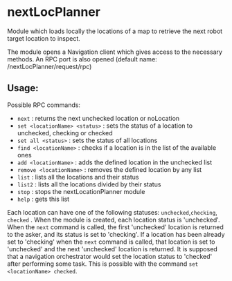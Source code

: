 # nextLocPlanner

Module which loads locally the locations of a map to retrieve the next robot target location to inspect.

The module opens a Navigation client which gives access to the necessary methods.
An RPC port is also opened (default name: /nextLocPlanner/request/rpc)

## Usage:
Possible RPC commands:
- `next` : returns the next unchecked location or noLocation
- `set <locationName> <status>` : sets the status of a location to unchecked, checking or checked
- `set all <status>` : sets the status of all locations
- `find <locationName>` : checks if a location is in the list of the available ones
- `add <locationName>` : adds the defined location in the unchecked list
- `remove <locationName>` : removes the defined location by any list
- `list` : lists all the locations and their status
- `list2` : lists all the locations divided by their status
- `stop` : stops the nextLocationPlanner module
- `help` : gets this list

Each location can have one of the following statuses: `unchecked`,`checking`, `checked` .
When the module is created, each location status is 'unchecked'.
When the `next` command is called, the first 'unchecked' location is returned to the asker, and its status is set to 'checking'.
If a location has been already set to 'checking' when the `next` command is called, that location is set to 'unchecked' and the next 'unchecked' location is returned.
It is supposed that a navigation orchestrator would set the location status to 'checked' after performing some task. This is possible with the command `set <locationName> checked`.
